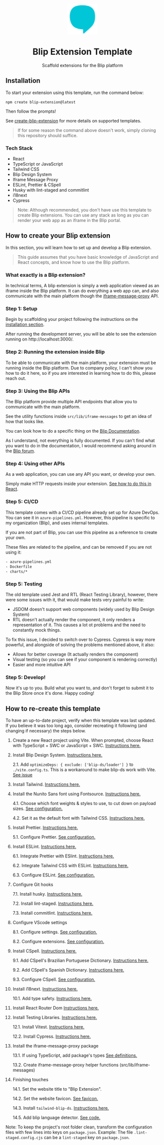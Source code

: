 <p align="center">
  <img src="https://raw.githubusercontent.com/heloineto/blip-extension-template/main/public/blip.svg" width="100px" align="center" alt="Blip logo" />
  <h1 align="center">Blip Extension Template</h1>
  <p align="center">
    Scaffold extensions for the Blip platform
  </p>
</p>

## Installation

To start your extension using this template, run the command below:

```shell
npm create blip-extension@latest
```

Then follow the prompts!

See [create-blip-extension](https://github.com/heloineto/create-blip-extension#readme) for more details on supported templates.

> If for some reason the command above doesn't work, simply cloning this repository should suffice.

### Tech Stack

- React
- TypeScript or JavaScript
- Tailwind CSS
- Blip Design System
- Iframe Message Proxy
- ESLint, Prettier & CSpell
- Husky with lint-staged and commitlint
- i18next
- Cypress

> Note: Although recommended, you don't have use this template to create Blip extensions.
> You can use any stack as long as you can render your web app as an iframe in the Blip portal.

<!-- This stuff is kind of assumed or too "under-the-hood" -->
<!-- -   React Router DOM -->
<!-- -   NPM -->
<!-- -   Vite -->
<!-- -   Fontsource -->

## How to create your Blip extension

In this section, you will learn how to set up and develop a Blip extension.

> This guide assumes that you have basic knowledge of JavaScript and React concepts,
> and know how to use the Blip platform.

### What exactly is a Blip extension?

In technical terms, A blip extension is simply a web application viewed as an iframe inside the Blip platform.
It can do everything a web app can, and also communicate with the main platform though the [iframe-message-proxy](https://github.com/takenet/iframe-message-proxy) API.

### Step 1: Setup

Begin by scaffolding your project following the instructions on the [installation section](#installation).

After running the development server, you will be able to see the extension running on http://localhost:3000/.

### Step 2: Running the extension inside Blip

To be able to communicate with the main platform, your extension must be running inside the Blip platform. Due to company policy, I can't show you how to do it here, so if you are interested in learning how to do this, please reach out.

### Step 3: Using the Blip APIs

The Blip platform provide multiple API endpoints that allow you to communicate with the main platform.

See the utility functions inside `src/lib/iframe-messages` to get an idea of how that looks like.

You can look how to do a specific thing on the [Blip Documentation](https://docs.blip.ai/#introduction).

As I understand, not everything is fully documented. If you can't find what you want to do in the documentation, I would recommend asking around in the [Blip forum](https://forum.blip.ai/).

### Step 4: Using other APIs

As a web application, you can use any API you want, or develop your own.

Simply make HTTP requests inside your extension. [See how to do this in React](https://react.dev/reference/react/useEffect#fetching-data-with-effects).

### Step 5: CI/CD

This template comes with a CI/CD pipeline already set up for Azure DevOps. You can see it in `azure-pipelines.yml`. However, this pipeline is specific to my organization (Blip), and uses internal templates.

If you are not part of Blip, you can use this pipeline as a reference to create your own.

These files are related to the pipeline, and can be removed if you are not using it:

```
- azure-pipelines.yml
- Dockerfile
- charts/*
```

### Step 5: Testing

The old template used Jest and RTL (React Testing Library), however, there were some issues with it, that would make tests very painful to write:

- JSDOM doesn't support web components (widely used by Blip Design System)
- RTL doesn't actually render the component, it only renders a representation of it. This causes a lot ot problems and the need to constantly mock things.

To fix this issue, I decided to switch over to Cypress. Cypress is way more powerful, and alongside of solving the problems mentioned above, it also:

- Allows for better coverage (It actually renders the component)
- Visual testing (so you can see if your component is rendering correctly)
- Easier and more intuitive API

### Step 5: Develop!

Now it's up to you. Build what you want to, and don't forget to submit it to the Blip Store once it's done. Happy coding!

## How to re-create this template

To have an up-to-date project, verify when this template was last updated. If you believe it was too long ago, consider recreating it following (and changing if necessary) the steps below.

1. Create a new React project using Vite. When prompted, choose React with TypeScript + SWC or JavaScript + SWC. [Instructions here.](https://vitejs.dev/guide/#scaffolding-your-first-vite-project)

2. Install Blip Design System. [Instructions here.](https://design.take.net/240287753/p/216ef2-instalao/t/773b48)

   2.1. Add `optimizeDeps: { exclude: ['blip-ds/loader'] }` to `./vite.config.ts`. This is a workaround to make blip-ds work with Vite. [See issue](https://github.com/vitejs/vite/issues/12434#issue-1626394546)

3. Install Tailwind. [Instructions here.](https://tailwindcss.com/docs/guides/vite)

4. Install the Nunito Sans font using Fontsource. [Instructions here.](https://fontsource.org/docs/getting-started)

   4.1. Choose which font weights & styles to use, to cut down on payload sizes. [See configuration.](./src/lib/setup/fonts.ts)

   4.2. Set it as the default font with Tailwind CSS. [Instructions here.](https://tailwindcss.com/docs/font-family#customizing-the-default-font)

5. Install Prettier. [Instructions here.](https://prettier.io/docs/en/install.html)

   5.1. Configure Prettier. [See configuration.](./package.json)

6. Install ESLint. [Instructions here.](https://eslint.org/docs/latest/use/getting-started)

   6.1. Integrate Prettier with ESlint. [Instructions here.](https://prettier.io/docs/en/integrating-with-linters.html)

   6.2. Integrate Tailwind CSS with ESLint. [Instructions here.](https://github.com/francoismassart/eslint-plugin-tailwindcss#2-install-eslint-plugin-tailwindcss)

   6.3. Configure ESLint. [See configuration.](./.eslintrc.cjs)

7. Configure Git hooks

   7.1. Install husky. [Instructions here.](https://typicode.github.io/husky/#/?id=install)

   7.2. Install lint-staged. [Instructions here.](https://www.npmjs.com/package/lint-staged)

   7.3. Install commitlint. [Instructions here.](https://commitlint.js.org/#/guides-local-setup?id=install-commitlint)

8. Configure VScode settings

   8.1. Configure settings. [See configuration.](./.vscode/settings.json)

   8.2. Configure extensions. [See configuration.](./.vscode/extensions.json)

9. Install CSpell. [Instructions here.](https://cspell.org/docs/installation/)

   9.1. Add CSpell's Brazilian Portuguese Dictionary. [Instructions here.](https://github.com/streetsidesoftware/cspell-dicts/tree/main/dictionaries/pt_BR)

   9.2. Add CSpell's Spanish Dictionary. [Instructions here.](https://github.com/streetsidesoftware/cspell-dicts/tree/main/dictionaries/es_ES)

   9.3. Configure CSpell. [See configuration.](./package.json)

10. Install i18next. [Instructions here.](https://react.i18next.com/getting-started)

    10.1. Add type safety. [Instructions here.](https://www.i18next.com/overview/typescript)

11. Install React Router Dom [Instructions here.](https://reactrouter.com/en/main/start/tutorial#setup)

12. Install Testing Libraries. [Instructions here.](https://vitest.dev/guide/#adding-vitest-to-your-project)

    12.1. Install Vitest. [Instructions here.](https://vitest.dev/guide/#adding-vitest-to-your-project)

    12.2. Install Cypress. [Instructions here.](https://docs.cypress.io/guides/getting-started/installing-cypress)

13. Install the iframe-message-proxy package

    13.1. If using TypeScript, add package's types [See definitions.](./src/%40types/iframe-message-proxy.d.ts)

    13.2. Create iframe-message-proxy helper functions (src/lib/iframe-messages)

14. Finishing touches

    14.1. Set the website title to "Blip Extension".

    14.2. Set the website favicon. [See favicon.](./public/blip.svg)

    14.3. Install `tailwind-blip-ds`. [Instructions here.](https://github.com/heloineto-take/tailwind-blip-ds#installation)

    14.5. Add blip language detector. [See code.](./src/lib/setup/i18n.ts)

Note: To keep the project's root folder clean, transform the configuration files with few lines into keys on `package.json`. Example: The file `.lint-staged.config.cjs` can be a `lint-staged` key on `package.json`.
